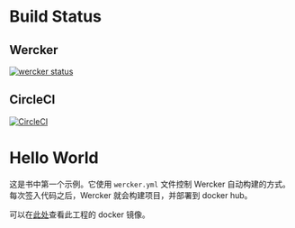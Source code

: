 # Build Status

## Wercker

[![wercker status](https://app.wercker.com/status/f90009239132fc2454903eab780a81ac/s/master "wercker status")](https://app.wercker.com/project/byKey/f90009239132fc2454903eab780a81ac)

## CircleCI

[![CircleCI](https://circleci.com/gh/microservices-aspnetcore/hello-world.svg?style=svg)](https://circleci.com/gh/microservices-aspnetcore/hello-world)

# Hello World

这是书中第一个示例。它使用 `wercker.yml` 文件控制 Wercker 自动构建的方式。每次签入代码之后，Wercker 就会构建项目，并部署到 docker hub。

可以在[此处](https://hub.docker.com/r/dotnetcoreserviceszh/hello-world/tags)查看此工程的 docker 镜像。
